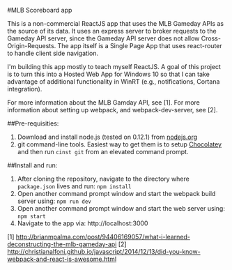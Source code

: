 #MLB Scoreboard app

This is a non-commercial ReactJS app that uses the MLB Gameday APIs as the
source of its data. It uses an express server to broker requests to the Gameday
API server, since the Gameday API server does not allow Cross-Origin-Requests.
The app itself is a Single Page App that uses react-router to handle client side
navigation. 

I'm building this app mostly to teach myself ReactJS. A goal of this project is
to turn this into a Hosted Web App for Windows 10 so that I can take advantage
of additional functionality in WinRT (e.g., notifications, Cortana integration).

For more information about the MLB Gamday API, see [1].
For more information about setting up webpack, and webpack-dev-server, see [2].

##Pre-requisities:

1. Download and install node.js (tested on 0.12.1) from [nodejs.org](http://nodejs.org)
2. git command-line tools. Easiest way to get them is to setup [Chocolatey](https://chocolatey.org) and then run `cinst git` from an elevated command prompt.

##Install and run:

1. After cloning the repository, navigate to the directory where `package.json` lives and run: `npm install`
2. Open another command prompt window and start the webpack build server using: `npm run dev`
3. Open another command prompt window and start the web server using: `npm start`
4. Navigate to the app via: http://localhost:3000 

[1] http://brianmpalma.com/post/94406169057/what-i-learned-deconstructing-the-mlb-gameday-api
[2] http://christianalfoni.github.io/javascript/2014/12/13/did-you-know-webpack-and-react-is-awesome.html 
